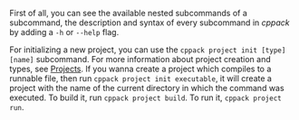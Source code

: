 First of all, you can see the available nested subcommands of a subcommand, the description and syntax of every subcommand in *cppack* by adding a `-h` or `--help` flag.

For initializing a new project, you can use the `cppack project init [type] [name]` subcommand. For more information about project creation and types, see [Projects](/doc/projects.md). If you wanna create a project which compiles to a runnable file, then run `cppack project init executable`, it will create a project with the name of the current directory in which the command was executed. To build it, run `cppack project build`. To run it, `cppack project run`.
